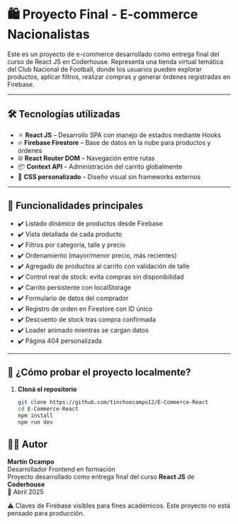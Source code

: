 # 🛍️ Proyecto Final - E-commerce Nacionalistas

Este es un proyecto de e-commerce desarrollado como entrega final del curso de React JS en Coderhouse. Representa una tienda virtual temática del Club Nacional de Football, donde los usuarios pueden explorar productos, aplicar filtros, realizar compras y generar órdenes registradas en Firebase.

---

## 🛠 Tecnologías utilizadas

- ⚛️ **React JS** – Desarrollo SPA con manejo de estados mediante Hooks
- 🔥 **Firebase Firestore** – Base de datos en la nube para productos y órdenes
- 🌐 **React Router DOM** – Navegación entre rutas
- 📦 **Context API** – Administración del carrito globalmente
- 🎨 **CSS personalizado** – Diseño visual sin frameworks externos

---

## 🚀 Funcionalidades principales

- ✔️ Listado dinámico de productos desde Firebase
- ✔️ Vista detallada de cada producto
- ✔️ Filtros por categoría, talle y precio
- ✔️ Ordenamiento (mayor/menor precio, más recientes)
- ✔️ Agregado de productos al carrito con validación de talle
- ✔️ Control real de stock: evita compras sin disponibilidad
- ✔️ Carrito persistente con localStorage
- ✔️ Formulario de datos del comprador
- ✔️ Registro de orden en Firestore con ID único
- ✔️ Descuento de stock tras compra confirmada
- ✔️ Loader animado mientras se cargan datos
- ✔️ Página 404 personalizada

---

## 🧪 ¿Cómo probar el proyecto localmente?

1. **Cloná el repositorio**
   ```bash
   git clone https://github.com/tinchoocampo12/E-Commerce-React
   cd E-Commerce-React
   npm install
   npm run dev
   ```

## 👨‍💻 Autor

**Martín Ocampo**  
Desarrollador Frontend en formación  
Proyecto desarrollado como entrega final del curso **React JS** de **Coderhouse**  
📅 Abril 2025

⚠️ Claves de Firebase visibles para fines académicos. Este proyecto no está pensado para producción.
